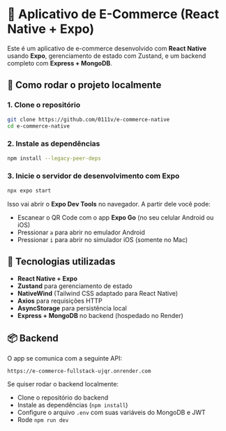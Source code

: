 


# 🛒 Aplicativo de E-Commerce (React Native + Expo)

Este é um aplicativo de e-commerce desenvolvido com **React Native** usando **Expo**, gerenciamento de estado com Zustand, e um backend completo com **Express + MongoDB**.


## 🚀 Como rodar o projeto localmente

### 1. Clone o repositório

```bash
git clone https://github.com/0111v/e-commerce-native
cd e-commerce-native
````

### 2. Instale as dependências

```bash
npm install --legacy-peer-deps
```

### 3. Inicie o servidor de desenvolvimento com Expo

```bash
npx expo start
```

Isso vai abrir o **Expo Dev Tools** no navegador. A partir dele você pode:

* Escanear o QR Code com o app **Expo Go** (no seu celular Android ou iOS)
* Pressionar `a` para abrir no emulador Android
* Pressionar `i` para abrir no simulador iOS (somente no Mac)


## 🧠 Tecnologias utilizadas

* **React Native + Expo**
* **Zustand** para gerenciamento de estado
* **NativeWind** (Tailwind CSS adaptado para React Native)
* **Axios** para requisições HTTP
* **AsyncStorage** para persistência local
* **Express + MongoDB** no backend (hospedado no Render)



## 📦 Backend

O app se comunica com a seguinte API:

```
https://e-commerce-fullstack-ujqr.onrender.com
```

Se quiser rodar o backend localmente:

* Clone o repositório do backend
* Instale as dependências (`npm install`)
* Configure o arquivo `.env` com suas variáveis do MongoDB e JWT
* Rode `npm run dev`



